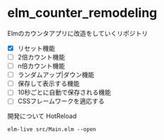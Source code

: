 # elm_counter_remodeling

Elmのカウンタアプリに改造をしていくリポジトリ

- [x] リセット機能
- [ ] 2倍カウント機能
- [ ] n倍カウント機能
- [ ] ランダムアップ|ダウン機能
- [ ] 保存して表示する機能
- [ ] 10秒ごとに自動で保存される機能
- [ ] CSSフレームワークを適応する

開発について
HotReload
```
elm-live src/Main.elm --open
```